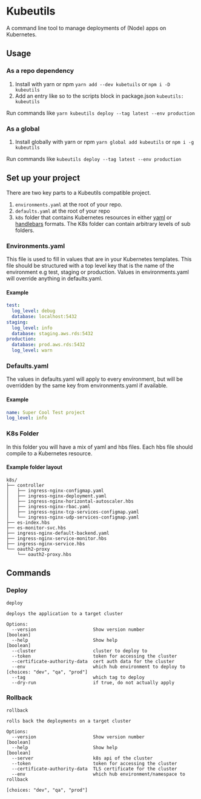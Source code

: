 # Kubeutils

A command line tool to manage deployments of (Node) apps on Kubernetes.

## Usage

### As a repo dependency
1. Install with yarn or npm `yarn add --dev kubetuils` or `npm i -D kubeutils`
2. Add an entry like so to the scripts block in package.json `kubeutils: kubeutils`

Run commands like `yarn kubeutils deploy --tag latest --env production`

### As a global
1. Install globally with yarn or npm `yarn global add kubeutils` or `npm i -g kubeutils`

Run commands like `kubeutils deploy --tag latest --env production`

## Set up your project

There are two key parts to a Kubeutils compatible project.

1. `environments.yaml` at the root of your repo.
2. `defaults.yaml` at the root of your repo
3.  `k8s` folder that contains Kubernetes resources in either [yaml](http://yaml.org/) or [handlebars](http://handlebarsjs.com/) formats. The K8s folder can contain arbitrary levels of sub folders.

### Environments.yaml

This file is used to fill in values that are in your Kubernetes templates.
This file should be structured with a top level key that is the name of the environment e.g test, staging or production. Values in environments.yaml will override anything in defaults.yaml.

#### Example

```yaml
test:
  log_level: debug
  database: localhost:5432
staging:
  log_level: info
  database: staging.aws.rds:5432
production:
  database: prod.aws.rds:5432
  log_level: warn
```

### Defaults.yaml

The values in defaults.yaml will apply to every environment, but will be overridden by the same key from environments.yaml if available.

#### Example

```yaml
name: Super Cool Test project
log_level: info
```

### K8s Folder

In this folder you will have a mix of yaml and hbs files. Each hbs file should compile to a Kubernetes resource.

#### Example folder layout
```
k8s/
├── controller
│   ├── ingress-nginx-configmap.yaml
│   ├── ingress-nginx-deployment.yaml
│   ├── ingress-nginx-horizontal-autoscaler.hbs
│   ├── ingress-nginx-rbac.yaml
│   ├── ingress-nginx-tcp-services-configmap.yaml
│   └── ingress-nginx-udp-services-configmap.yaml
├── es-index.hbs
├── es-monitor-svc.hbs
├── ingress-nginx-default-backend.yaml
├── ingress-nginx-service-monitor.hbs
├── ingress-nginx-service.hbs
└── oauth2-proxy
    └── oauth2-proxy.hbs
```

## Commands

### Deploy
```
deploy

deploys the application to a target cluster

Options:
  --version                     Show version number                                        [boolean]
  --help                        Show help                                                  [boolean]
  --cluster                     cluster to deploy to
  --token                       token for accessing the cluster
  --certificate-authority-data  cert auth data for the cluster
  --env                         which hub environment to deploy to    [choices: "dev", "qa", "prod"]
  --tag                         which tag to deploy
  --dry-run                     if true, do not actually apply
```

### Rollback
```
rollback

rolls back the deployments on a target cluster

Options:
  --version                     Show version number                                        [boolean]
  --help                        Show help                                                  [boolean]
  --server                      k8s api of the cluster
  --token                       token for accessing the cluster
  --certificate-authority-data  TLS certificate for the cluster
  --env                         which hub environment/namespace to rollback
                                                                      [choices: "dev", "qa", "prod"]
```
